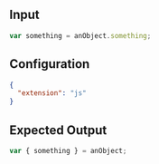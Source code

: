 

## Input
```javascript input
var something = anObject.something;
```

## Configuration
```json configuration
{
  "extension": "js"
}
```

## Expected Output
```javascript expected output
var { something } = anObject;
```

